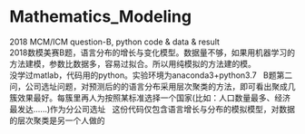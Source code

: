 # Mathematics_Modeling  
2018 MCM/ICM question-B, python code &amp; data &amp; result  
2018数模美赛B题，语言分布的增长与变化模型。数据量不够，如果用机器学习的方法建模，参数比数据多，容易过拟合。所以用纯模拟的方法建的模。  
没学过matlab，代码用的python。实验环境为anaconda3+python3.7  
B题第二问，公司选址问题，对预测后的的语言分布采用层次聚类的方法，即可看出聚成几簇效果最好。每簇里再人为按照某标准选择一个国家(比如：人口数量最多、经济最发达......)作为分公司选址  
这份代码仅包含语言增长与分布的模拟模型，对数据的层次聚类是另一个人做的

